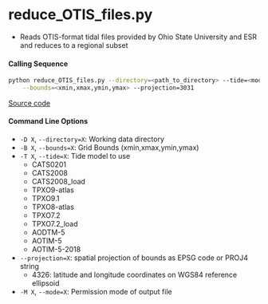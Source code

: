 reduce_OTIS_files.py
====================

- Reads OTIS-format tidal files provided by Ohio State University and ESR and reduces to a regional subset

#### Calling Sequence
```bash
python reduce_OTIS_files.py --directory=<path_to_directory> --tide=<model> \
    --bounds=<xmin,xmax,ymin,ymax> --projection=3031
```
[Source code](https://github.com/tsutterley/pyTMD/blob/main/scripts/reduce_OTIS_files.py)

#### Command Line Options
 - `-D X`, `--directory=X`: Working data directory
 - `-B X`, `--bounds=X`: Grid Bounds (xmin,xmax,ymin,ymax)
 - `-T X`, `--tide=X`: Tide model to use
     * CATS0201
     * CATS2008
     * CATS2008_load
     * TPXO9-atlas
     * TPXO9.1
     * TPXO8-atlas
     * TPXO7.2
     * TPXO7.2_load
     * AODTM-5
     * AOTIM-5
     * AOTIM-5-2018
 - `--projection=X`: spatial projection of bounds as EPSG code or PROJ4 string
     * 4326: latitude and longitude coordinates on WGS84 reference ellipsoid
 - `-M X`, `--mode=X`: Permission mode of output file
